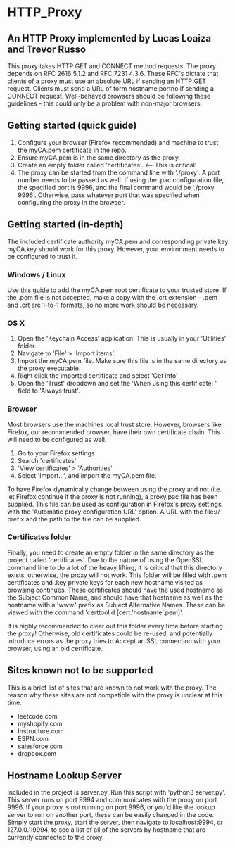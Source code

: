 # HTTP_Proxy

## An HTTP Proxy implemented by Lucas Loaiza and Trevor Russo

This proxy takes HTTP GET and CONNECT method requests. The proxy depends on RFC 2616 5.1.2 and RFC 7231 4.3.6. These RFC's dictate that clients of a proxy must use an absolute URL if sending an HTTP GET request. Clients must send a URL of form hostname:portno if sending a CONNECT request. Well-behaved browsers should be following these guidelines - this could only be a problem with non-major browsers.

## Getting started (quick guide)
1. Configure your browser (Firefox recommended) and machine to trust the myCA.pem certificate in the repo.
2. Ensure myCA.pem is in the same directory as the proxy.
3. Create an empty folder called 'certificates'. <-- This is critical!
4. The proxy can be started from the command line with './proxy'. A port number needs to be passed as well. If using the .pac configuration file, the specified port is 9996, and the final command would be './proxy 9996'. Otherwise, pass whatever port that was specified when configuring the proxy in the browser.

## Getting started (in-depth)

The included certificate authority myCA.pem and corresponding private key myCA.key should work for this proxy. However, your environment needs to be configured to trust it.

### Windows / Linux
Use [this guide](https://thomas-leister.de/en/how-to-import-ca-root-certificate/) to add the myCA.pem root certificate to your trusted store. If the .pem file is not accepted, make a copy with the .crt extension - .pem and .crt are 1-to-1 formats, so no more work should be necessary.

### OS X
1. Open the 'Keychain Access' application. This is usually in your 'Utilities' folder.
2. Navigate to 'File' > 'Import items'.
3. Import the myCA.pem file. Make sure this file is in the same directory as the proxy executable.
4. Right click the imported certificate and select 'Get info'
5. Open the 'Trust' dropdown and set the 'When using this certificate: ' field to 'Always trust'.

### Browser
Most browsers use the machines local trust store. However, browsers like Firefox, our recommended browser, have their own certificate chain. This will need to be configured as well.
1. Go to your Firefox settings
2. Search 'certificates'
3. 'View certificates' > 'Authorities'
4. Select 'Import...', and import the myCA.pem file.

To have Firefox dynamically change between using the proxy and not (i.e. let Firefox continue if the proxy is not running), a proxy.pac file has been supplied. This file can be used as configuration in Firefox's proxy settings, with the 'Automatic proxy configuration URL' option. A URL with the file:// prefix and the path to the file can be supplied.

### Certificates folder
Finally, you need to create an empty folder in the same directory as the project called 'certificates'. Due to the nature of using the OpenSSL command line to do a lot of the heavy lifting, it is critical that this directory exists, otherwise, the proxy will not work. This folder will be filled with .pem certificates and .key private keys for each new hostname visited as browsing continues. These certificates should have the used hostname as the Subject Common Name, and should have that hostname as well as the hostname with a 'www.' prefix as Subject Alternative Names. These can be viewed with the command 'certtool d [cert.'hostname'.pem]'.

It is highly recommended to clear out this folder every time before starting the proxy! Otherwise, old certificates could be re-used, and potentially introduce errors as the proxy tries to Accept an SSL connection with your browser, using an old certificate.

## Sites known not to be supported
This is a brief list of sites that are known to not work with the proxy. The reason why these sites are not compatible with the proxy is unclear at this time.

* leetcode.com
* myshopify.com
* Instructure.com
* ESPN.com
* salesforce.com
* dropbox.com

## Hostname Lookup Server
Included in the project is server.py. Run this script with 'python3 server.py'. This server runs on port 9994 and communicates with the proxy on port 9996. If your proxy is not running on port 9996, or you'd like the lookup server to run on another port, these can be easily changed in the code. Simply start the proxy, start the server, then navigate to localhost:9994, or 127.0.0.1:9994, to see a list of all of the servers by hostname that are currently connected to the proxy.
